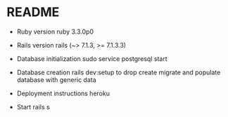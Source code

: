 # README

* Ruby version
    ruby 3.3.0p0

* Rails version
    rails (~> 7.1.3, >= 7.1.3.3)

* Database initialization
    sudo service postgresql start

* Database creation
    rails dev:setup to drop create migrate and populate database with generic data

* Deployment instructions
    heroku

* Start
    rails s